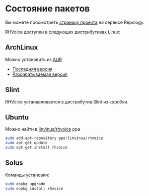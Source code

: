 # Состояние пакетов

Вы можете просмотреть [страницу проекта](https://repology.org/project/rhvoice/versions) на сервисе Repology.

RHVoice доступен в следующих дистрибутивах Linux:

## ArchLinux

Можно установить из [AUR](https://aur.archlinux.org/)

* [Последняя версия](https://aur.archlinux.org/packages/rhvoice/)
* [Разрабатываемая версия](https://aur.archlinux.org/packages/rhvoice-git/)


## Slint

RHVoice устанавливается в дистрибутив Slint из коробки.

## Ubuntu

Можно найти в [linvinus/rhvoice](https://launchpad.net/~linvinus/+archive/ubuntu/rhvoice/) ppa

```bash
sudo add-apt-repository ppa:linvinus/rhvoice
sudo apt-get update
sudo apt-get install rhvoice
```

## Solus

Команды установки:

```bash
sudo eopkg upgrade
sudo eopkg install rhvoice
```
